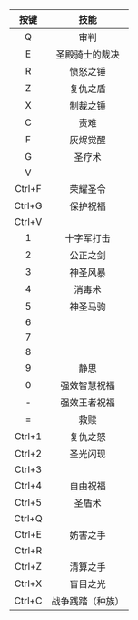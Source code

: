 |按键| 技能 |
|:--:|:--:|
| Q | 审判 |
| E | 圣殿骑士的裁决 |
| R | 愤怒之锤 |
| Z | 复仇之盾 |
| X | 制裁之锤 |
| C | 责难 |
| F | 灰烬觉醒 |
| G | 圣疗术 |
| V | |
|Ctrl+F| 荣耀圣令 |
|Ctrl+G| 保护祝福 |
|Ctrl+V| |
| 1 | 十字军打击 |
| 2 | 公正之剑 |
| 3 | 神圣风暴 |
| 4 | 消毒术 |
| 5 | 神圣马驹 |
| 6 | 
| 7 |
| 8 |
| 9 | 静思 |
| 0 | 强效智慧祝福 |
| - | 强效王者祝福 |
| = | 救赎 |
|Ctrl+1|复仇之怒|
|Ctrl+2|圣光闪现|
|Ctrl+3| 
|Ctrl+4|自由祝福|
|Ctrl+5|圣盾术|
|Ctrl+Q
|Ctrl+E|妨害之手|
|Ctrl+R|
|Ctrl+Z|清算之手|
|Ctrl+X|盲目之光|
|Ctrl+C|战争践踏（种族）|